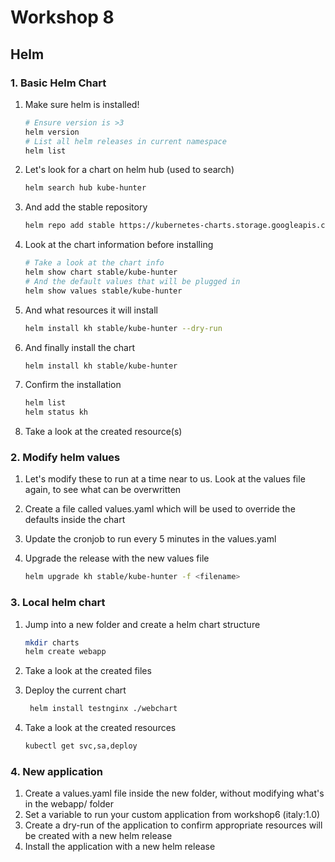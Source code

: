 # Workshop 8

## Helm

### 1. Basic Helm Chart

1. Make sure helm is installed!

    ```bash
    # Ensure version is >3
    helm version
    # List all helm releases in current namespace
    helm list
    ```

1. Let's look for a chart on helm hub (used to search)

    ```bash
    helm search hub kube-hunter
    ```

1. And add the stable repository

    ```bash
    helm repo add stable https://kubernetes-charts.storage.googleapis.com/
    ```

1. Look at the chart information before installing

    ```bash
    # Take a look at the chart info
    helm show chart stable/kube-hunter
    # And the default values that will be plugged in
    helm show values stable/kube-hunter
    ```

1. And what resources it will install

    ```bash
    helm install kh stable/kube-hunter --dry-run
    ```

1. And finally install the chart

    ```bash
    helm install kh stable/kube-hunter
    ```

1. Confirm the installation

    ```bash
    helm list
    helm status kh
    ```

1. Take a look at the created resource(s)

### 2. Modify helm values

1. Let's modify these to run at a time near to us. Look at the values file again, to see what can be overwritten
1. Create a file called values.yaml which will be used to override the defaults inside the chart
1. Update the cronjob to run every 5 minutes in the values.yaml
1. Upgrade the release with the new values file

    ```bash
    helm upgrade kh stable/kube-hunter -f <filename>
    ```

### 3. Local helm chart

1. Jump into a new folder and create a helm chart structure

    ```bash
    mkdir charts
    helm create webapp
    ```

1. Take a look at the created files
1. Deploy the current chart

    ```bash
     helm install testnginx ./webchart
    ```

1. Take a look at the created resources

    ```bash
    kubectl get svc,sa,deploy
    ```

### 4. New application

1. Create a values.yaml file inside the new folder, without modifying what's in the webapp/ folder
1. Set a variable to run your custom application from workshop6 (italy:1.0)
1. Create a dry-run of the application to confirm appropriate resources will be created with a new helm release
1. Install the application with a new helm release